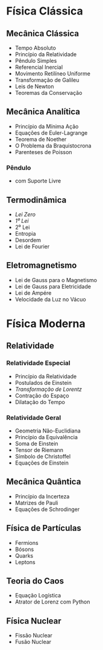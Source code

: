 # Física Clássica

## Mecânica Clássica

- Tempo Absoluto
- Princípio da Relatividade
- Pêndulo Simples
- Referencial Inercial
- Movimento Retilíneo Uniforme
- Transformação de Galileu 
- Leis de Newton
- Teoremas da Conservação

## Mecânica Analítica

- Princípio da Mínima Ação
- Equações de Euler-Lagrange
- Teorema de Noether
- O Problema da Braquistocrona
- Parenteses de Poisson

### Pêndulo 

- com Suporte Livre

## Termodinâmica

- *Lei Zero*
- *1⁰ Lei*
- 2⁰ Lei
- Entropia
- Desordem
- Lei de Fourier

## Eletromagnetismo

- Lei de Gauss para o Magnetismo
- Lei de Gauss para Eletricidade
- Lei de Ampére
- Velocidade da Luz no Vácuo

# Física Moderna

## Relatividade

### Relatividade Especial

- Princípio da Relatividade
- Postulados de Einstein
- *Transformação de Lorentz*
- Contração do Espaço 
- Dilatação do Tempo

### Relatividade Geral

- Geometria Não-Euclidiana
- Princípio da Equivalência
- Soma de Einstein
- Tensor de Riemann
- Símbolo de Christoffel
- Equações de Einstein 

## Mecânica Quântica

- Princípio da Incerteza
- Matrizes de Pauli
- Equações de Schrodinger

## Física de Partículas

- Fermions
- Bósons
- Quarks
- Leptons

## Teoria do Caos

- Equação Logística
- Atrator de Lorenz com Python

## Física Nuclear

- Fissão Nuclear 
- Fusão Nuclear

